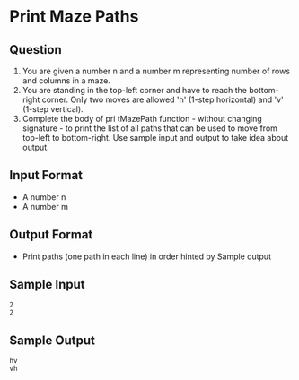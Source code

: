 # Print Maze Paths

## Question

1. You are given a number n and a number m representing number of rows and columns in a maze.
2. You are standing in the top-left corner and have to reach the bottom-right corner. Only two moves are allowed 'h' (1-step horizontal) and 'v' (1-step vertical).
3. Complete the body of pri tMazePath function - without changing signature - to print the list of all paths that can be used to move from top-left to bottom-right.
Use sample input and output to take idea about output.


## Input Format

- A number n
- A number m

## Output Format

- Print paths (one path in each line) in order hinted by Sample output

## Sample Input

```
2
2
```

## Sample Output
```
hv
vh
```